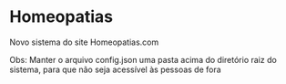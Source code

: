 Homeopatias
===========

Novo sistema do site Homeopatias.com

Obs: Manter o arquivo config.json uma pasta acima do diretório raiz do sistema, para que não seja acessível às pessoas de fora
